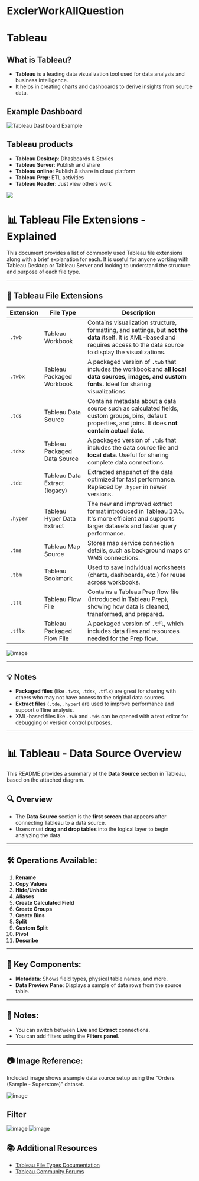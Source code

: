 # ExclerWorkAllQuestion

# Tableau

## What is Tableau?

- **Tableau** is a leading data visualization tool used for data analysis and business intelligence.
- It helps in creating charts and dashboards to derive insights from source data.

## Example Dashboard

![Tableau Dashboard Example]( https://blog.coupler.io/wp-content/uploads/2024/07/ppc-multi-channel-dashboard-for-tableau-1024x587.png)
<!-- Replace the above URL with your own image link if needed -->
## Tableau products

 - **Tableau Desktop**: Dhasboards & Stories
 - **Tableau Server**: Publish and share
 - **Tableau online**: Publish & share in cloud platform
 - **Tableau Prep**: ETL activities
 - **Tableau Reader**: Just view others work
   
![]( https://intellipaat.com/mediaFiles/2015/11/tableau1.png )

# 📊 Tableau File Extensions - Explained

This document provides a list of commonly used Tableau file extensions along with a brief explanation for each. It is useful for anyone working with Tableau Desktop or Tableau Server and looking to understand the structure and purpose of each file type.

---

## 📁 Tableau File Extensions

| Extension | File Type                         | Description |
|-----------|----------------------------------|-------------|
| `.twb`    | Tableau Workbook                 | Contains visualization structure, formatting, and settings, but **not the data** itself. It is XML-based and requires access to the data source to display the visualizations. |
| `.twbx`   | Tableau Packaged Workbook        | A packaged version of `.twb` that includes the workbook and **all local data sources, images, and custom fonts**. Ideal for sharing visualizations. |
| `.tds`    | Tableau Data Source              | Contains metadata about a data source such as calculated fields, custom groups, bins, default properties, and joins. It does **not contain actual data**. |
| `.tdsx`   | Tableau Packaged Data Source     | A packaged version of `.tds` that includes the data source file and **local data**. Useful for sharing complete data connections. |
| `.tde`    | Tableau Data Extract (legacy)    | Extracted snapshot of the data optimized for fast performance. Replaced by `.hyper` in newer versions. |
| `.hyper`  | Tableau Hyper Data Extract       | The new and improved extract format introduced in Tableau 10.5. It's more efficient and supports larger datasets and faster query performance. |
| `.tms`    | Tableau Map Source               | Stores map service connection details, such as background maps or WMS connections. |
| `.tbm`    | Tableau Bookmark                 | Used to save individual worksheets (charts, dashboards, etc.) for reuse across workbooks. |
| `.tfl`    | Tableau Flow File                | Contains a Tableau Prep flow file (introduced in Tableau Prep), showing how data is cleaned, transformed, and prepared. |
| `.tflx`   | Tableau Packaged Flow File       | A packaged version of `.tfl`, which includes data files and resources needed for the Prep flow. |
![image](https://github.com/user-attachments/assets/1d2b9ef6-52b3-492a-bff9-c40a5046c3e7)

---

## 💡 Notes

- **Packaged files** (like `.twbx`, `.tdsx`, `.tflx`) are great for sharing with others who may not have access to the original data sources.
- **Extract files** (`.tde`, `.hyper`) are used to improve performance and support offline analysis.
- XML-based files like `.twb` and `.tds` can be opened with a text editor for debugging or version control purposes.

---
# 📊 Tableau - Data Source Overview

This README provides a summary of the **Data Source** section in Tableau, based on the attached diagram.

## 🔍 Overview
- The **Data Source** section is the **first screen** that appears after connecting Tableau to a data source.
- Users must **drag and drop tables** into the logical layer to begin analyzing the data.

---

## 🛠️ Operations Available:
1. **Rename**
2. **Copy Values**
3. **Hide/Unhide**
4. **Aliases**
5. **Create Calculated Field**
6. **Create Groups**
7. **Create Bins**
8. **Split**
9. **Custom Split**
10. **Pivot**
11. **Describe**

---

## 📁 Key Components:
- **Metadata**: Shows field types, physical table names, and more.
- **Data Preview Pane**: Displays a sample of data rows from the source table.

---

## 📌 Notes:
- You can switch between **Live** and **Extract** connections.
- You can add filters using the **Filters panel**.

---

## 📷 Image Reference:
Included image shows a sample data source setup using the "Orders (Sample - Superstore)" dataset.

![image](https://github.com/user-attachments/assets/2b8d203c-ef7e-4db4-a56a-aafdb163609f)

## Filter
![image](https://github.com/user-attachments/assets/fe3b6e8f-a9b1-4316-bde4-a75136e5b614)
![image](https://github.com/user-attachments/assets/ab6bd56f-dffe-46b7-9e51-d72b4fd03224)

## 📚 Additional Resources

- [Tableau File Types Documentation](https://help.tableau.com/)
- [Tableau Community Forums](https://community.tableau.com/)
